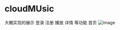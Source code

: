 # cloudMUsic


大概实现的展示 登录 注册 播放 详情 等功能
首页
![image](https://github.com/bettermonster/cloudMUsic/edit/master/img/1.png)




